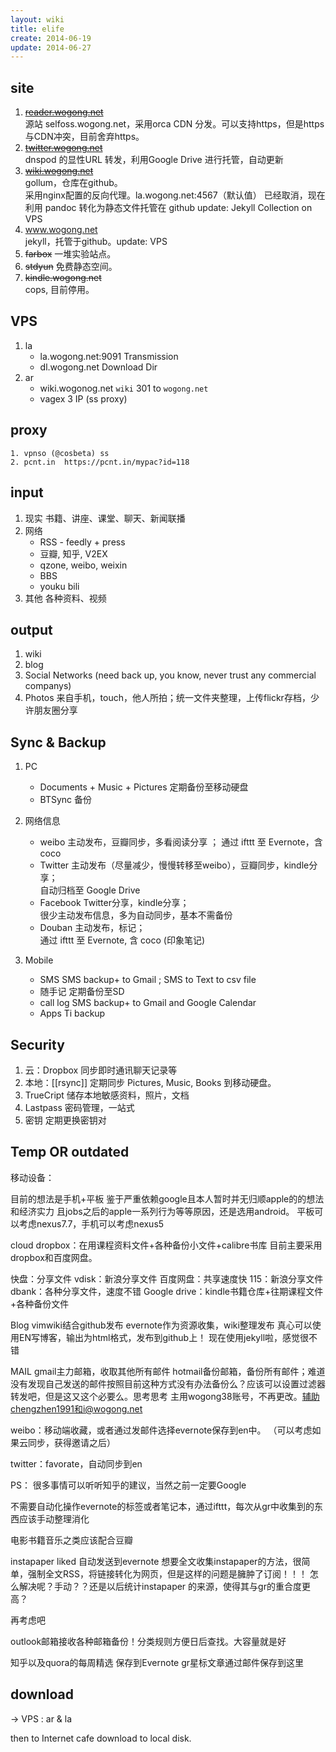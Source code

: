 ```yaml
---
layout: wiki
title: elife
create: 2014-06-19
update: 2014-06-27
---
```


## site
1. ~~[reader.wogong.net](reader.wogong.net)~~  
   源站 selfoss.wogong.net，采用orca CDN 分发。可以支持https，但是https与CDN冲突，目前舍弃https。
2. ~~[twitter.wogong.net](twitter.wogong.net)~~  
   dnspod 的显性URL 转发，利用Google Drive 进行托管，自动更新
3. ~~[wiki.wogong.net](wiki.wogong.net)~~  
   gollum，仓库在github。  
   采用nginx配置的反向代理。la.wogong.net:4567（默认值）
   已经取消，现在利用 pandoc 转化为静态文件托管在 github
   update: Jekyll Collection on VPS
4. www.wogong.net  
   jekyll，托管于github。update: VPS
5. ~~farbox~~
   一堆实验站点。
6. ~~stdyun~~
   免费静态空间。
7. ~~kindle.wogong.net~~  
   cops, 目前停用。

## VPS
   1. la
      - la.wogong.net:9091 Transmission
      - dl.wogong.net Download Dir
   2. ar
      - wiki.wogonog.net `wiki` 301 to `wogong.net`
      - vagex 3 IP (ss proxy)
## proxy
    1. vpnso (@cosbeta) ss
    2. pcnt.in  https://pcnt.in/mypac?id=118


## input
   1. 现实
   书籍、讲座、课堂、聊天、新闻联播
   2. 网络
      - RSS - feedly + press
      - 豆瓣, 知乎, V2EX
      - qzone, weibo, weixin
      - BBS
      - youku bili
   3. 其他
   各种资料、视频

## output
   1. wiki
   2. blog
   3. Social Networks (need back up, you know, never trust any commercial companys)
   4. Photos 来自手机，touch，他人所拍；统一文件夹整理，上传flickr存档，少许朋友圈分享


## Sync & Backup
   1. PC
      - Documents + Music + Pictures 定期备份至移动硬盘
      - BTSync 备份

   2. 网络信息
      - weibo 主动发布，豆瓣同步，多看阅读分享  ；
              通过 ifttt 至 Evernote，含 coco
      - Twitter 主动发布（尽量减少，慢慢转移至weibo），豆瓣同步，kindle分享；  
                自动归档至 Google Drive
      - Facebook Twitter分享，kindle分享；   
                 很少主动发布信息，多为自动同步，基本不需备份
      - Douban 主动发布，标记；  
               通过 ifttt 至 Evernote, 含 coco (印象笔记)
   3. Mobile
      - SMS SMS backup+ to Gmail ; SMS to Text to csv file
      - 随手记 定期备份至SD
      - call log SMS backup+ to Gmail and Google Calendar
      - Apps Ti backup


## Security
1. 云：Dropbox
   同步即时通讯聊天记录等
2. 本地：[[rsync]]
   定期同步 Pictures, Music, Books 到移动硬盘。
3. TrueCript
   储存本地敏感资料，照片，文档
4. Lastpass
   密码管理，一站式
5. 密钥
   定期更换密钥对



## Temp OR outdated

移动设备：

目前的想法是手机+平板
鉴于严重依赖google且本人暂时并无归顺apple的的想法和经济实力
且jobs之后的apple一系列行为等等原因，还是选用android。
平板可以考虑nexus7.7，手机可以考虑nexus5


cloud
dropbox：在用课程资料文件+各种备份小文件+calibre书库
目前主要采用dropbox和百度网盘。


快盘：分享文件
vdisk：新浪分享文件
百度网盘：共享速度快
115：新浪分享文件
dbank：各种分享文件，速度不错
Google drive：kindle书籍仓库+往期课程文件+各种备份文件

Blog
vimwiki结合github发布
evernote作为资源收集，wiki整理发布
真心可以使用EN写博客，输出为html格式，发布到github上！
现在使用jekyll啦，感觉很不错


MAIL
gmail主力邮箱，收取其他所有邮件
hotmail备份邮箱，备份所有邮件；难道没有发现自己发送的邮件按照目前这种方式没有办法备份么？应该可以设置过滤器转发吧，但是这又这个必要么。思考思考
主用wogong38账号，不再更改。辅助chengzhen1991和i@wogong.net




weibo：移动端收藏，或者通过发邮件选择evernote保存到en中。
（可以考虑如果云同步，获得邀请之后）

twitter：favorate，自动同步到en






PS：
很多事情可以听听知乎的建议，当然之前一定要Google



不需要自动化操作evernote的标签或者笔记本，通过ifttt，每次从gr中收集到的东西应该手动整理消化

电影书籍音乐之类应该配合豆瓣

instapaper liked 自动发送到evernote
想要全文收集instapaper的方法，很简单，强制全文RSS，将链接转化为网页，但是这样的问题是臃肿了订阅！！！
怎么解决呢？手动？？还是以后统计instapaper 的来源，使得其与gr的重合度更高？

再考虑吧

outlook邮箱接收各种邮箱备份！分类规则方便日后查找。大容量就是好


知乎以及quora的每周精选 保存到Evernote
gr星标文章通过邮件保存到这里


## download

-> VPS : ar & la

then to Internet cafe download to local disk.
